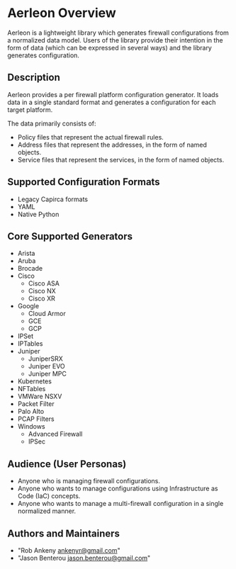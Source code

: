 # Aerleon Overview

Aerleon is a lightweight library which generates firewall configurations from a normalized data model. Users of the library provide their intention in the form of data (which can be expressed in several ways) and the library generates configuration.

## Description

Aerleon provides a per firewall platform configuration generator. It loads data in a single standard format and generates a configuration for each target platform.

The data primarily consists of:

* Policy files that represent the actual firewall rules.
* Address files that represent the addresses, in the form of named objects.
* Service files that represent the services, in the form of named objects.

## Supported Configuration Formats

* Legacy Capirca formats
* YAML
* Native Python

## Core Supported Generators

* Arista
* Aruba
* Brocade
* Cisco
    * Cisco ASA
    * Cisco NX
    * Cisco XR
* Google
    * Cloud Armor
    * GCE
    * GCP
* IPSet
* IPTables
* Juniper
    * JuniperSRX
    * Juniper EVO
    * Juniper MPC
* Kubernetes
* NFTables
* VMWare NSXV
* Packet Filter
* Palo Alto
* PCAP Filters
* Windows
    * Advanced Firewall
    * IPSec

## Audience (User Personas)

* Anyone who is managing firewall configurations.
* Anyone who wants to manage configurations using Infrastructure as Code (IaC) concepts.
* Anyone who wants to manage a multi-firewall configuration in a single normalized manner.

## Authors and Maintainers

* "Rob Ankeny <ankenyr@gmail.com>"
* "Jason Benterou <jason.benterou@gmail.com>"
